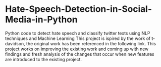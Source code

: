 # Hate-Speech-Detection-in-Social-Media-in-Python
Python code to detect hate speech and classify twitter texts using NLP techniques and Machine Learning
This project is ispired by the work of t-davidson, the original work has been referenced in the following link. This project works on improving the existing work and coming up with new findings and fresh analysis of the changes that occur when new features are introduced to the existing project. 
